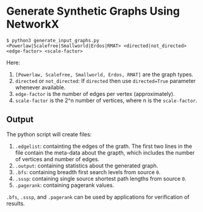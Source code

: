 # Generate Synthetic Graphs Using NetworkX
`$ python3 generate_input_graphs.py <Powerlaw|Scalefree|Smallworld|Erdos|RMAT> <directed|not_directed> <edge-factor> <scale-factor>`

Here:
1. `[Powerlaw, Scalefree, Smallworld, Erdos, RMAT]` are the graph types.
2. `directed` or `not_directed`:  If `directed` then use `directed=True` parameter whenever available.
3. `edge-factor` is the number of edges per vertex (approximately).
4. `scale-factor` is the 2^n number of vertices, where n is the `scale-factor`.

## Output
The python script will create files: 
1. `.edgelist`: containting the edges of the grath. The first two lines in the file contain the meta-data about the grapth, which includes the number of vertices and number of edges.
2. `.output`: containing statistics about the generated graph.
3. `.bfs`: containing breadth first search levels from source `0`.
4. `.sssp`: containing single source shortest path lengths from source `0`.
5. `.pagerank`: containing pagerank values.

`.bfs`, `.sssp`, and `.pagerank` can be used by applications for verification of results.
